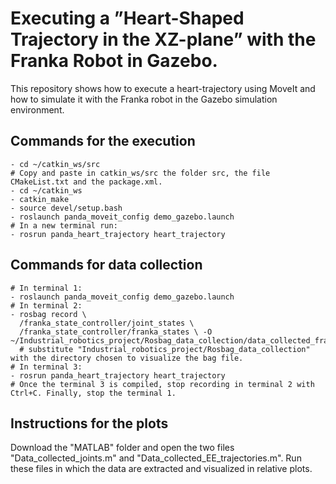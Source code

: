# Executing a ”Heart-Shaped Trajectory in the XZ-plane” with the Franka Robot in Gazebo.

This repository shows how to execute a heart-trajectory using MoveIt and how to simulate it with the Franka robot in the Gazebo simulation environment.

## Commands for the execution
```
- cd ~/catkin_ws/src
# Copy and paste in catkin_ws/src the folder src, the file CMakeList.txt and the package.xml.
- cd ~/catkin_ws
- catkin_make
- source devel/setup.bash
- roslaunch panda_moveit_config demo_gazebo.launch
# In a new terminal run:
- rosrun panda_heart_trajectory heart_trajectory
```

## Commands for data collection
```
# In terminal 1:
- roslaunch panda_moveit_config demo_gazebo.launch
# In terminal 2:
- rosbag record \
  /franka_state_controller/joint_states \
  /franka_state_controller/franka_states \ -O ~/Industrial_robotics_project/Rosbag_data_collection/data_collected_franka.bag
  # substitute "Industrial_robotics_project/Rosbag_data_collection" with the directory chosen to visualize the bag file.
# In terminal 3:
- rosrun panda_heart_trajectory heart_trajectory
# Once the terminal 3 is compiled, stop recording in terminal 2 with Ctrl+C. Finally, stop the terminal 1.
```
## Instructions for the plots
Download the "MATLAB" folder and open the two files "Data_collected_joints.m" and "Data_collected_EE_trajectories.m". Run these files in which the data are extracted and visualized in relative plots.


